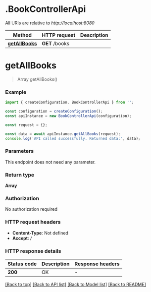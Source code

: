 # .BookControllerApi

All URIs are relative to *http://localhost:8080*

Method | HTTP request | Description
------------- | ------------- | -------------
[**getAllBooks**](BookControllerApi.md#getAllBooks) | **GET** /books | 


# **getAllBooks**
> Array<BookDTO> getAllBooks()


### Example


```typescript
import { createConfiguration, BookControllerApi } from '';

const configuration = createConfiguration();
const apiInstance = new BookControllerApi(configuration);

const request = {};

const data = await apiInstance.getAllBooks(request);
console.log('API called successfully. Returned data:', data);
```


### Parameters
This endpoint does not need any parameter.


### Return type

**Array<BookDTO>**

### Authorization

No authorization required

### HTTP request headers

 - **Content-Type**: Not defined
 - **Accept**: */*


### HTTP response details
| Status code | Description | Response headers |
|-------------|-------------|------------------|
**200** | OK |  -  |

[[Back to top]](#) [[Back to API list]](README.md#documentation-for-api-endpoints) [[Back to Model list]](README.md#documentation-for-models) [[Back to README]](README.md)


